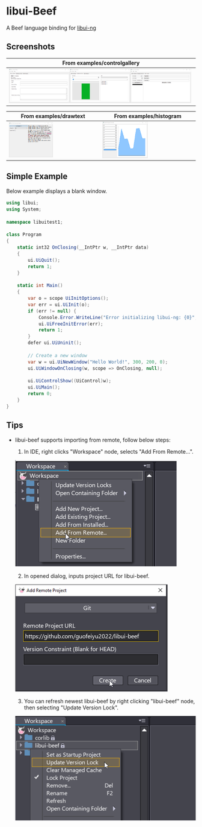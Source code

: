 # libui-Beef
A Beef language binding for [libui-ng](https://github.com/libui-ng/libui-ng)

## Screenshots

| From examples/controlgallery |
|-------|
| <img src="examples/controlgallery/screenshots/cg1.png" alt="base controls" width="33%" /><img src="examples/controlgallery/screenshots/cg2.png" alt="numbers and lists" width="33%" /><img src="examples/controlgallery/screenshots/cg3.png" alt="data choosers" width="33%" /> |

| From examples/drawtext | From examples/histogram |
|--------|------|
| <img src="examples/drawtext/screenshots/dt1.png" alt="draw text" width="50%" /> | <img src="examples/histogram/screenshots/h1.png" alt="histogram" width="50%" /> |





## Simple Example
Below example displays a blank window.

```cs
using libui;
using System;

namespace libuitest1;

class Program
{
    static int32 OnClosing(__IntPtr w, __IntPtr data)
    {
        ui.UiQuit();
        return 1;
    }

    static int Main()
    {
        var o = scope UiInitOptions();
        var err = ui.UiInit(o);
        if (err != null) {
            Console.Error.WriteLine("Error initializing libui-ng: {0}", scope String(err));
            ui.UiFreeInitError(err);
            return 1;
        }
        defer ui.UiUninit();

        // Create a new window
        var w = ui.UiNewWindow("Hello World!", 300, 200, 0);
        ui.UiWindowOnClosing(w, scope => OnClosing, null);

        ui.UiControlShow((UiControl)w);
        ui.UiMain();
        return 0;
    }
}
```

## Tips
- libui-beef supports importing from remote, follow below steps:

  1. In IDE, right clicks "Workspace" node, selects "Add From Remote...".

    ![from_remote1](images/from_remote1.png)

  2. In opened dialog, inputs project URL for libui-beef.

    ![from_remote2](images/from_remote2.png)

  3. You can refresh newest libui-beef by right clicking "libui-beef" node, then selecting "Update Version Lock".

    ![update_lock](images/update_lock.png)
